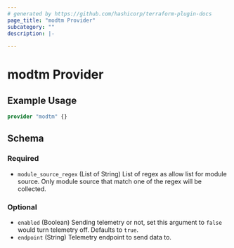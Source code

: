 ```yaml
---
# generated by https://github.com/hashicorp/terraform-plugin-docs
page_title: "modtm Provider"
subcategory: ""
description: |-
  
---
```


# modtm Provider



## Example Usage

```terraform
provider "modtm" {}
```

<!-- schema generated by tfplugindocs -->
## Schema

### Required

- `module_source_regex` (List of String) List of regex as allow list for module source. Only module source that match one of the regex will be collected.

### Optional

- `enabled` (Boolean) Sending telemetry or not, set this argument to `false` would turn telemetry off. Defaults to `true`.
- `endpoint` (String) Telemetry endpoint to send data to.
